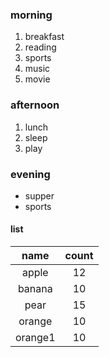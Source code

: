 ### morning
1. breakfast
1. reading
1. sports
1. music
1. movie

### afternoon
1. lunch
1. sleep
1. play

### evening
+ supper
+ sports

#### list
name    |   count
:---:   |   :---:
apple   |   12
banana  |   10
pear    |   15
orange  |   10
orange1  |   10
